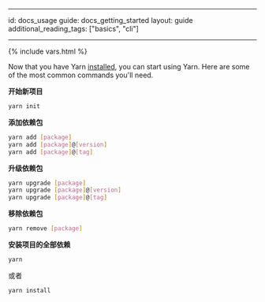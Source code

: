* * *

id: docs_usage guide: docs_getting_started layout: guide additional_reading_tags: ["basics", "cli"]

* * *

{% include vars.html %}

Now that you have Yarn [installed]({{url_base}}/docs/install), you can start using Yarn. Here are some of the most common commands you'll need.

**开始新项目**

```sh
yarn init
```

**添加依赖包**

```sh
yarn add [package]
yarn add [package]@[version]
yarn add [package]@[tag]
```

**升级依赖包**

```sh
yarn upgrade [package]
yarn upgrade [package]@[version]
yarn upgrade [package]@[tag]
```

**移除依赖包**

```sh
yarn remove [package]
```

**安装项目的全部依赖**

```sh
yarn
```

或者

```sh
yarn install
```